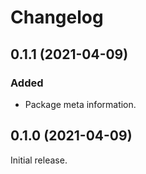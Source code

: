 # Changelog

## 0.1.1 (2021-04-09)

### Added

- Package meta information.


## 0.1.0 (2021-04-09)

Initial release.
